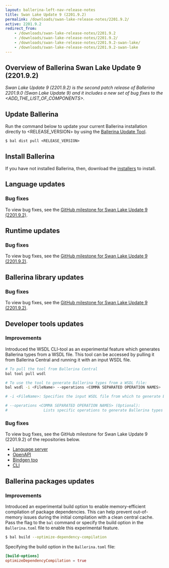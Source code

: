 ```yaml
---
layout: ballerina-left-nav-release-notes
title: Swan Lake Update 9 (2201.9.2) 
permalink: /downloads/swan-lake-release-notes/2201.9.2/
active: 2201.9.2
redirect_from: 
    - /downloads/swan-lake-release-notes/2201.9.2
    - /downloads/swan-lake-release-notes/2201.9.2/
    - /downloads/swan-lake-release-notes/2201.9.2-swan-lake/
    - /downloads/swan-lake-release-notes/2201.9.2-swan-lake
---
```


## Overview of Ballerina Swan Lake Update 9 (2201.9.2)

<em>Swan Lake Update 9 (2201.9.2) is the second patch release of Ballerina 2201.9.0 (Swan Lake Update 9) and it includes a new set of bug fixes to the <ADD_THE_LIST_OF_COMPONENTS>.</em>

## Update Ballerina

Run the command below to update your current Ballerina installation directly to <RELEASE_VERSION> by using the [Ballerina Update Tool](/learn/update-tool/).

```
$ bal dist pull <RELEASE_VERSION>
```

## Install Ballerina

If you have not installed Ballerina, then, download the [installers](/downloads/#swanlake) to install.

<!-- ADD ONLY THE APPLICABLE SECTIONS FROM THE BELOW -->

## Language updates

### Bug fixes

To view bug fixes, see the [GitHub milestone for Swan Lake Update 9 (2201.9.2)](https://github.com/ballerina-platform/ballerina-lang/issues?q=is%3Aissue+label%3AType%2FBug+is%3Aclosed+milestone%3A<RELEASE_VERSION>).

## Runtime updates

### Bug fixes

To view bug fixes, see the [GitHub milestone for Swan Lake Update 9 (2201.9.2)](https://github.com/ballerina-platform/ballerina-lang/issues?q=is%3Aissue+milestone%3A<RELEASE_VERSION>+label%3ATeam%2FjBallerina+label%3AType%2FBug+is%3Aclosed).

## Ballerina library updates

### Bug fixes

To view bug fixes, see the [GitHub milestone for Swan Lake Update 9 (2201.9.2)](https://github.com/ballerina-platform/ballerina-library/issues?q=is%3Aissue+label%3AType%2FBug+is%3Aclosed+milestone%3A2201.9.2).

## Developer tools updates

### Improvements

Introduced the WSDL CLI-tool as an experimental feature which generates Ballerina types from a WSDL file. This tool can be accessed by pulling it from Ballerina Central and running it with an input WSDL file.

```bash
# To pull the tool from Ballerina Central
bal tool pull wsdl

# To use the tool to generate Ballerina types from a WSDL file:
bal wsdl -i <FileName> --operations <COMMA SEPARATED OPERATION NAMES>

# -i <FileName>: Specifies the input WSDL file from which to generate Ballerina types.

# --operations <COMMA SEPARATED OPERATION NAMES> (Optional):
#                Lists specific operations to generate Ballerina types for.
```

### Bug fixes

To view bug fixes, see the GitHub milestone for Swan Lake Update 9 (2201.9.2) of the repositories below.

- [Language server](https://github.com/ballerina-platform/ballerina-lang/issues?q=is%3Aissue+label%3ATeam%2FLanguageServer+milestone%3A2201.9.2+is%3Aclosed+label%3AType%2FBug+)
- [OpenAPI](https://github.com/ballerina-platform/ballerina-library/issues?q=label%3Amodule%2Fopenapi-tools+milestone%3A2201.9.2+is%3Aclosed)
- [Bindgen too](https://github.com/ballerina-platform/ballerina-lang/issues?q=is%3Aissue+label%3AArea%2FBindgen+milestone%3A2201.9.2+is%3Aclosed)
- [CLI](https://github.com/ballerina-platform/ballerina-lang/issues?q=is%3Aissue+milestone%3A2201.9.2+is%3Aclosed+label%3AType%2FBug+label%3AArea%2FCLI-BuildTools)

## Ballerina packages updates

### Improvements

Introduced an experimental build option to enable memory-efficient compilation of package dependencies. This can help prevent out-of-memory issues during the initial compilation with a clean central cache. Pass the flag to the `bal` command or specify the build option in the `Ballerina.toml` file to enable this experimental feature.

```bash
$ bal build --optimize-dependency-compilation
```

Specifying the build option in the `Ballerina.toml` file:

```toml
[build-options]
optimizeDependencyCompilation = true
```
